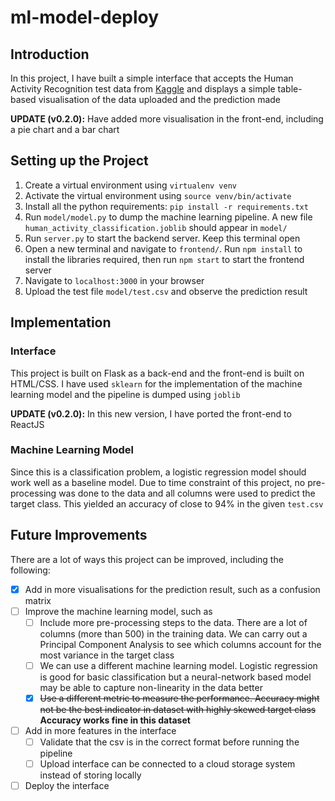 # ml-model-deploy
## Introduction
In this project, I have built a simple interface that accepts the Human Activity Recognition test data from [Kaggle](https://www.kaggle.com/uciml/human-activity-recognition-with-smartphones) and displays a simple table-based visualisation of the data uploaded and the prediction made

**UPDATE (v0.2.0):** Have added more visualisation in the front-end, including a pie chart and a bar chart 

## Setting up the Project
1. Create a virtual environment using `virtualenv venv`
2. Activate the virtual environment using `source venv/bin/activate`
3. Install all the python requirements: `pip install -r requirements.txt`
4. Run `model/model.py` to dump the machine learning pipeline. A new file `human_activity_classification.joblib` should appear in `model/`
5. Run `server.py` to start the backend server. Keep this terminal open
6. Open a new terminal and navigate to `frontend/`. Run `npm install` to install the libraries required, then run `npm start` to start the frontend server
7. Navigate to `localhost:3000` in your browser
8. Upload the test file `model/test.csv` and observe the prediction result

## Implementation
### Interface
This project is built on Flask as a back-end and the front-end is built on HTML/CSS. I have used `sklearn` for the implementation of the machine learning model and the pipeline is dumped using `joblib`

**UPDATE (v0.2.0):** In this new version, I have ported the front-end to ReactJS

### Machine Learning Model
Since this is a classification problem, a logistic regression model should work well as a baseline model. Due to time constraint of this project, no pre-processing was done to the data and all columns were used to predict the target class. This yielded an accuracy of close to 94% in the given `test.csv`

## Future Improvements
There are a lot of ways this project can be improved, including the following:
- [x] Add in more visualisations for the prediction result, such as a confusion matrix
- [ ] Improve the machine learning model, such as
    - [ ] Include more pre-processing steps to the data. There are a lot of columns (more than 500) in the training data. We can carry out a Principal Component Analysis to see which columns account for the most variance in the target class
    - [ ] We can use a different machine learning model. Logistic regression is good for basic classification but a neural-network based model may be able to capture non-linearity in the data better
    - [x] ~~Use a different metric to measure the performance. Accuracy might not be the best indicator in dataset with highly skewed target class~~ **Accuracy works fine in this dataset**
- [ ] Add in more features in the interface
    - [ ] Validate that the csv is in the correct format before running the pipeline
    - [ ] Upload interface can be connected to a cloud storage system instead of storing locally
- [ ] Deploy the interface 
